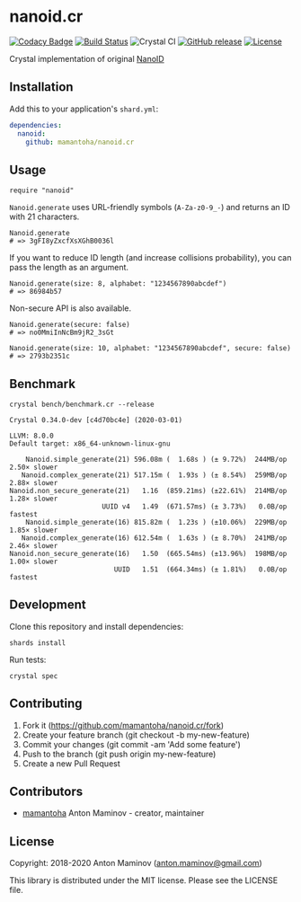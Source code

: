 # nanoid.cr

[![Codacy Badge](https://api.codacy.com/project/badge/Grade/3108082114df406abb95c38bf751c2f0)](https://app.codacy.com/app/mamantoha/nanoid.cr?utm_source=github.com&utm_medium=referral&utm_content=mamantoha/nanoid.cr&utm_campaign=Badge_Grade_Settings)
[![Build Status](https://img.shields.io/travis/mamantoha/nanoid.cr.svg?style=flat)](https://travis-ci.org/mamantoha/nanoid.cr)
![Crystal CI](https://github.com/mamantoha/nanoid.cr/workflows/Crystal%20CI/badge.svg?branch=master)
[![GitHub release](https://img.shields.io/github/release/mamantoha/nanoid.cr.svg)](https://github.com/mamantoha/nanoid.cr/releases)
[![License](https://img.shields.io/github/license/mamantoha/nanoid.cr.svg)](https://github.com/mamantoha/nanoid.cr/blob/master/LICENSE)

Crystal implementation of original [NanoID](https://github.com/ai/nanoid)

## Installation

Add this to your application's `shard.yml`:

```yaml
dependencies:
  nanoid:
    github: mamantoha/nanoid.cr
```

## Usage

```crystal
require "nanoid"
```

`Nanoid.generate` uses URL-friendly symbols (`A-Za-z0-9_-`) and returns an ID with 21 characters.

```crystal
Nanoid.generate
# => 3gFI8yZxcfXsXGhB0036l
```

If you want to reduce ID length (and increase collisions probability), you can pass the length as an argument.

```crystal
Nanoid.generate(size: 8, alphabet: "1234567890abcdef")
# => 86984b57
```

Non-secure API is also available.

```crystal
Nanoid.generate(secure: false)
# => no0MmiInNcBm9jR2_3sGt

Nanoid.generate(size: 10, alphabet: "1234567890abcdef", secure: false)
# => 2793b2351c
```

## Benchmark

`crystal bench/benchmark.cr --release`

```console
Crystal 0.34.0-dev [c4d70bc4e] (2020-03-01)

LLVM: 8.0.0
Default target: x86_64-unknown-linux-gnu

    Nanoid.simple_generate(21) 596.08m (  1.68s ) (± 9.72%)  244MB/op   2.50× slower
   Nanoid.complex_generate(21) 517.15m (  1.93s ) (± 8.54%)  259MB/op   2.88× slower
Nanoid.non_secure_generate(21)   1.16  (859.21ms) (±22.61%)  214MB/op   1.28× slower
                       UUID v4   1.49  (671.57ms) (± 3.73%)   0.0B/op        fastest
    Nanoid.simple_generate(16) 815.82m (  1.23s ) (±10.06%)  229MB/op   1.85× slower
   Nanoid.complex_generate(16) 612.54m (  1.63s ) (± 8.70%)  241MB/op   2.46× slower
Nanoid.non_secure_generate(16)   1.50  (665.54ms) (±13.96%)  198MB/op   1.00× slower
                          UUID   1.51  (664.34ms) (± 1.81%)   0.0B/op        fastest
```

## Development

Clone this repository and install dependencies:

```console
shards install
```

Run tests:

```console
crystal spec
```

## Contributing

1. Fork it (<https://github.com/mamantoha/nanoid.cr/fork>)
2. Create your feature branch (git checkout -b my-new-feature)
3. Commit your changes (git commit -am 'Add some feature')
4. Push to the branch (git push origin my-new-feature)
5. Create a new Pull Request

## Contributors

- [mamantoha](https://github.com/mamantoha) Anton Maminov - creator, maintainer

## License

Copyright: 2018-2020 Anton Maminov (anton.maminov@gmail.com)

This library is distributed under the MIT license. Please see the LICENSE file.
